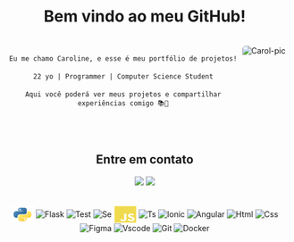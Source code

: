 <h1 align="center">Bem vindo ao meu GitHub!</h1>


<div style="inline_block" align="center" ><br>
    <img align="right" alt="Carol-pic" height="120" style="border-radius:5px;" src="https://cdn.discordapp.com/attachments/939957411563855903/1173801328535937045/gif.gif?ex=656546ac&is=6552d1ac&hm=e7cce2e0e3f45495a2a87d9900069b47ecef818c1adc28e1acc67fa34a333ab5&">

    Eu me chamo Caroline, e esse é meu portfólio de projetos!

    22 yo | Programmer | Computer Science Student

    Aqui você poderá ver meus projetos e compartilhar experiências comigo 📚🐝

</div><br>

<div style="inline_block" align="center"><br>
    <h2>Entre em contato</h2>
    <a href="mailto:carolineqazevedo@hotmail.com"><img src="https://img.shields.io/badge/Gmail-D14836?style=for-the-badge&logo=gmail&logoColor=white"></a>
    <a href="https://www.linkedin.com/in/carolineqazevedo/"><img src="https://img.shields.io/badge/LinkedIn-0077B5?style=for-the-badge&logo=linkedin&logoColor=white" /></a>
</div><br>

<div style="inline_block" align="center"><br>
    <img align="center" alt="Py" height="30" width="40" src ="https://raw.githubusercontent.com/devicons/devicon/master/icons/python/python-original.svg"/>
    <img align="center" alt="Flask" height="30" width="40" src="https://upload.vectorlogo.zone/logos/pocoo_flask/images/1d3304cb-4d91-4551-9d5f-121e6ef8af60.svg" />
    <img align="center" alt="Test" height="40" width="40" src="https://cdn.jsdelivr.net/gh/devicons/devicon@latest/icons/pytest/pytest-original.svg" />
    <img align="center" alt="Se" height="30" width="40" src="https://cdn.jsdelivr.net/gh/devicons/devicon@latest/icons/selenium/selenium-original.svg" />
    <img align="center" alt="Js" height="30" width="40" src ="https://raw.githubusercontent.com/devicons/devicon/master/icons/javascript/javascript-plain.svg"/>
    <img align="center" alt="Ts" height="30" width="40" src="https://cdn.jsdelivr.net/gh/devicons/devicon@latest/icons/typescript/typescript-original.svg" />
    <img align="center" alt="Ionic" height="30" width="40" src="https://cdn.jsdelivr.net/gh/devicons/devicon@latest/icons/ionic/ionic-original.svg" />
    <img align="center" alt="Angular" height="30" width="40" src="https://cdn.jsdelivr.net/gh/devicons/devicon@latest/icons/angularjs/angularjs-plain.svg" />
    <img align="center" alt="Html" height="30" width="40" src="https://cdn.jsdelivr.net/gh/devicons/devicon/icons/html5/html5-original.svg" />
    <img align="center" alt="Css" height="30" width="40" src="https://cdn.jsdelivr.net/gh/devicons/devicon/icons/css3/css3-original.svg" />
    <img align="center" alt="Figma" height="30" width="40" src="https://cdn.jsdelivr.net/gh/devicons/devicon/icons/figma/figma-original.svg" />
    <img align="center" alt="Vscode" height="30" width="40" src="https://cdn.jsdelivr.net/gh/devicons/devicon/icons/vscode/vscode-original.svg" />
    <img align="center" alt="Git" height="30" width="40" src="https://cdn.jsdelivr.net/gh/devicons/devicon/icons/git/git-original.svg"/>
    <img align="center" alt="Docker" height="40" width="40" src="https://cdn.jsdelivr.net/gh/devicons/devicon@latest/icons/docker/docker-plain.svg" />
</div>
